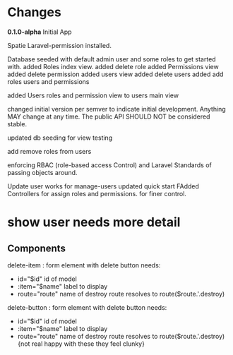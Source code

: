 # Changes

**0.1.0-alpha**
Initial App

Spatie Laravel-permission installed.

Database seeded with default admin user and some roles to get started with.
added Roles index view.
added delete role
added Permissions view
added delete permission
added users view
added delete users
added add roles users and permissions

added Users roles and permission view to users main view

changed initial version per semver to indicate initial development. Anything MAY change at any time. The public API SHOULD NOT be considered stable.

updated db seeding for view testing

add remove roles from users

enforcing RBAC (role-based access Control)
and Laravel Standards of passing objects around.

Update user works for manage-users
updated quick start
FAdded Controllers for assign roles and permissions. for finer control.

# show user needs more detail

## Components

delete-item : form element with delete button needs:

-   id="$id" id of model
-   :item="$name" label to display
-   route="route" name of destroy route resolves to route($route.'.destroy)

delete-button : form element with delete button needs:

-   id="$id" id of model
-   :item="$name" label to display
-   route="route" name of destroy route resolves to route($route.'.destroy)
    {not real happy with these they feel clunky}
